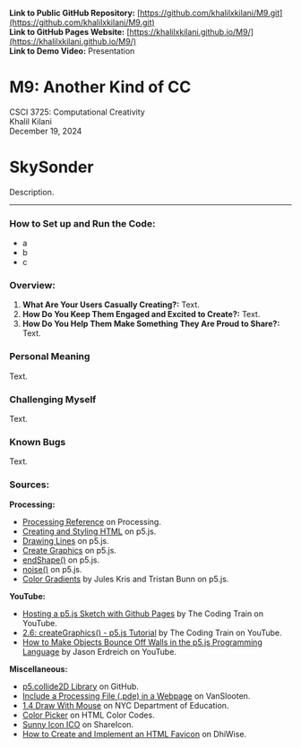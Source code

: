 **Link to Public GitHub Repository:** [https://github.com/khalilxkilani/M9.git](https://github.com/khalilxkilani/M9.git) \
**Link to GitHub Pages Website:** [https://khalilxkilani.github.io/M9/](https://khalilxkilani.github.io/M9/) \
**Link to Demo Video:** Presentation

# M9: Another Kind of CC
CSCI 3725: Computational Creativity \
Khalil Kilani \
December 19, 2024

# SkySonder
Description.

***

### How to Set up and Run the Code:
* a
* b
* c

### Overview:
1. **What Are Your Users Casually Creating?:** Text.
2. **How Do You Keep Them Engaged and Excited to Create?:** Text.
3. **How Do You Help Them Make Something They Are Proud to Share?:** Text.


### Personal Meaning
Text.

### Challenging Myself
Text.

### Known Bugs
Text.

### Sources:
**Processing:**
* [Processing Reference](https://processing.org/reference) on Processing.
* [Creating and Styling HTML](https://p5js.org/tutorials/creating-styling-html/) on p5.js.
* [Drawing Lines](https://p5js.org/examples/animation-and-variables-drawing-lines/) on p5.js.
* [Create Graphics](https://p5js.org/examples/advanced-canvas-rendering-create-graphics/) on p5.js.
* [endShape()](https://p5js.org/reference/p5/endShape/) on p5.js.
* [noise()](https://p5js.org/reference/p5/noise/) on p5.js.
* [Color Gradients](https://p5js.org/tutorials/color-gradients/) by Jules Kris and Tristan Bunn on p5.js.

**YouTube:**
* [Hosting a p5.js Sketch with Github Pages](https://youtu.be/ZneWjyn18e8?feature=shared) by The Coding Train on YouTube.
* [2.6: createGraphics() - p5.js Tutorial](https://youtu.be/TaluaAD9MKA?si=-PxropzQQv_ftfrA) by The Coding Train on YouTube.
* [How to Make Objects Bounce Off Walls in the p5.js Programming Language](https://youtu.be/Kp070rI_G48?feature=shared) by Jason Erdreich on YouTube.

**Miscellaneous:**
* [p5.collide2D Library](https://github.com/bmoren/p5.collide2D.git) on GitHub.
* [Include a Processing File (.pde) in a Webpage](https://home.et.utwente.nl/slootenvanf/2017/10/03/include-processing-file-in-webpage/) on VanSlooten.
* [1.4 Draw With Mouse](https://nycdoe-cs4all.github.io/units/2/lessons/lesson_1.4) on NYC Department of Education.
* [Color Picker](https://htmlcolorcodes.com) on HTML Color Codes.
* [Sunny Icon ICO](https://www.shareicon.net/sunny-307412) on ShareIcon.
* [How to Create and Implement an HTML Favicon](https://www.dhiwise.com/post/how-to-create-and-implement-an-html-favicon) on DhiWise.
